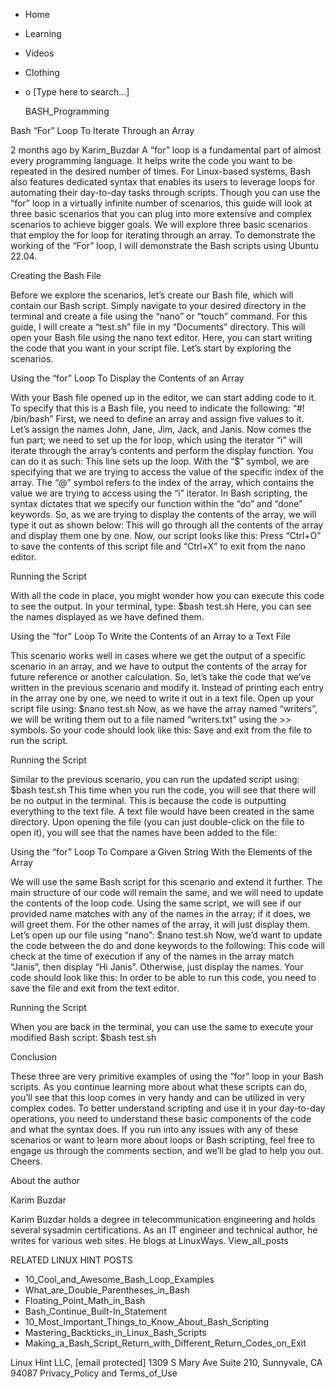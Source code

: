 





















































* Home
* Learning
* Videos
* Clothing
*
  o [Type here to search...]


   BASH_Programming


Bash “For” Loop To Iterate Through an Array

2 months ago
by Karim_Buzdar
A “for” loop is a fundamental part of almost every programming language. It
helps write the code you want to be repeated in the desired number of times.
For Linux-based systems, Bash also features dedicated syntax that enables its
users to leverage loops for automating their day-to-day tasks through scripts.
Though you can use the “for” loop in a virtually infinite number of scenarios,
this guide will look at three basic scenarios that you can plug into more
extensive and complex scenarios to achieve bigger goals. We will explore three
basic scenarios that employ the for loop for iterating through an array.
To demonstrate the working of the “For” loop, I will demonstrate the Bash
scripts using Ubuntu 22.04.

Creating the Bash File

Before we explore the scenarios, let’s create our Bash file, which will contain
our Bash script. Simply navigate to your desired directory in the terminal and
create a file using the “nano” or “touch” command.
For this guide, I will create a “test.sh” file in my “Documents” directory.
This will open your Bash file using the nano text editor.
Here, you can start writing the code that you want in your script file. Let’s
start by exploring the scenarios.

Using the “for” Loop To Display the Contents of an Array

With your Bash file opened up in the editor, we can start adding code to it. To
specify that this is a Bash file, you need to indicate the following:
“#! /bin/bash”
First, we need to define an array and assign five values to it. Let’s assign
the names John, Jane, Jim, Jack, and Janis.
Now comes the fun part; we need to set up the for loop, which using the
iterator “i” will iterate through the array’s contents and perform the display
function. You can do it as such:
This line sets up the loop. With the “$” symbol, we are specifying that we are
trying to access the value of the specific index of the array. The “@” symbol
refers to the index of the array, which contains the value we are trying to
access using the “i” iterator.
In Bash scripting, the syntax dictates that we specify our function within the
“do” and “done” keywords. So, as we are trying to display the contents of the
array, we will type it out as shown below:
This will go through all the contents of the array and display them one by one.
Now, our script looks like this:
Press “Ctrl+O” to save the contents of this script file and “Ctrl+X” to exit
from the nano editor.

Running the Script

With all the code in place, you might wonder how you can execute this code to
see the output. In your terminal, type:
$bash test.sh
Here, you can see the names displayed as we have defined them.

Using the “for” Loop To Write the Contents of an Array to a Text File

This scenario works well in cases where we get the output of a specific
scenario in an array, and we have to output the contents of the array for
future reference or another calculation.
So, let’s take the code that we’ve written in the previous scenario and modify
it. Instead of printing each entry in the array one by one, we need to write it
out in a text file. Open up your script file using:
$nano test.sh
Now, as we have the array named “writers”, we will be writing them out to a
file named “writers.txt” using the >> symbols. So your code should look like
this:
Save and exit from the file to run the script.

Running the Script

Similar to the previous scenario, you can run the updated script using:
$bash test.sh
This time when you run the code, you will see that there will be no output in
the terminal. This is because the code is outputting everything to the text
file. A text file would have been created in the same directory.
Upon opening the file (you can just double-click on the file to open it), you
will see that the names have been added to the file:

Using the “for” Loop To Compare a Given String With the Elements of the Array

We will use the same Bash script for this scenario and extend it further.
The main structure of our code will remain the same, and we will need to update
the contents of the loop code. Using the same script, we will see if our
provided name matches with any of the names in the array; if it does, we will
greet them. For the other names of the array, it will just display them.
Let’s open up our file using “nano”:
$nano test.sh
Now, we’d want to update the code between the do and done keywords to the
following:
This code will check at the time of execution if any of the names in the array
match “Janis”, then display “Hi Janis”. Otherwise, just display the names. Your
code should look like this:
In order to be able to run this code, you need to save the file and exit from
the text editor.

Running the Script

When you are back in the terminal, you can use the same to execute your
modified Bash script:
$bash test.sh

Conclusion

These three are very primitive examples of using the “for” loop in your Bash
scripts. As you continue learning more about what these scripts can do, you’ll
see that this loop comes in very handy and can be utilized in very complex
codes. To better understand scripting and use it in your day-to-day operations,
you need to understand these basic components of the code and what the syntax
does.
If you run into any issues with any of these scenarios or want to learn more
about loops or Bash scripting, feel free to engage us through the comments
section, and we’ll be glad to help you out. Cheers.


About the author


Karim Buzdar

Karim Buzdar holds a degree in telecommunication engineering and holds several
sysadmin certifications. As an IT engineer and technical author, he writes for
various web sites. He blogs at LinuxWays.
View_all_posts

RELATED LINUX HINT POSTS


* 10_Cool_and_Awesome_Bash_Loop_Examples
* What_are_Double_Parentheses_in_Bash
* Floating_Point_Math_in_Bash
* Bash_Continue_Built-In_Statement
* 10_Most_Important_Things_to_Know_About_Bash_Scripting
* Mastering_Backticks_in_Linux_Bash_Scripts
* Making_a_Bash_Script_Return_with_Different_Return_Codes_on_Exit

Linux Hint LLC, [email protected]
1309 S Mary Ave Suite 210, Sunnyvale, CA 94087
 Privacy_Policy and Terms_of_Use
